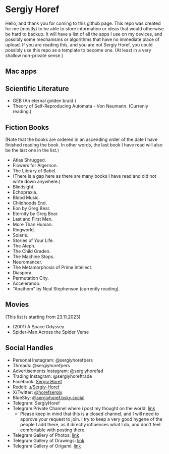 # Sergiy Horef
Hello, and thank you for coming to this github page.
This repo was created for me (mostly) to be able to store information or ideas that would otherwise be hard to backup.
It will have a list of all the apps I use on my devices, and possibly some mechanisms or algorithms that have no immediate place of upload.
If you are reading this, and you are not Sergiy Horef, you could possibly use this repo as a template to become one. (At least in a very shallow non-private sense.)

## Mac apps

## Scientific Literature
- GEB (An eternal golden braid.)
- Theory of Self-Reproducing Automata - Von Neumann. (Currenly reading.)

## Fiction Books
(Note that the books are ordered in an ascending order of the date I have finished reading the book. In other words, the last book I have read will also be the last one in the list.)
- Atlas Shrugged.
- Flowers for Algernon.
- The Library of Babel.
- (There is a gap here as there are many books I have read and did not write down anywhere.)
- Blindsight.
- Echopraxia.
- Blood Music.
- Childhoods End.
- Eon by Greg Bear.
- Eternity by Greg Bear.
- Last and First Men.
- More Than Human.
- Ringworld.
- Solaris.
- Stories of Your Life.
- The Aleph.
- The Child Graden.
- The Machine Stops.
- Neuromancer.
- The Metamorphosis of Prime Intellect.
- Diaspora.
- Permutation City.
- Accelerando.
- "Anathem" by Neal Stephenson (currently reading).

## Movies
(This list is starting from 23.11.2023)
- (2001) A Space Odyssey
- Spider-Man Across the Spider Verse

## Social Handles
- Personal Instagram: @sergiyhorefpers
- Threads: @sergiyhorefpers
- Advertisements Instagram: @sergiyhorefad
- Trading Instagram: @sergiyhoreftrade
- Facebook: [Sergiy Horef](https://www.facebook.com/profile.php?id=100007386996172)
- Reddit: [u/Sergiy-Horef](https://www.reddit.com/user/Sergiy-Horef)
- X/Twitter: [@horefsergiy](https://twitter.com/horefsergiy)
- BlueSky: [@sergiyhoref.bsky.social](https://bsky.app/profile/sergiyhoref.bsky.social)
- Telegram: SergiyHoref
- Telegram Private Channel where i post my thought on the world: [link](https://t.me/+x2wCsVk28ONiMjli)
  - Please keep in mind that this is a closed channel, and I will need to approve your request to join. I try to keep a very good hygene of the people I add there, as it directly influences what I do, and don't feel comfortable with posting there.
- Telegram Gallery of Photos: [link](https://t.me/Horef_Gallery)
- Telegram Gallery of Drawings: [link](https://t.me/horef_drawing_gallery)
- Telegram Gallery of Origami: [link](https://t.me/horef_origami)
